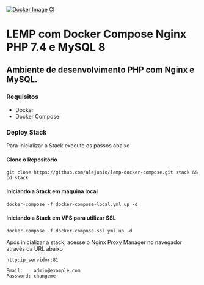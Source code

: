  [![Docker Image CI](https://github.com/alejunio/lemp-docker-compose/actions/workflows/docker-image.yml/badge.svg)](https://github.com/alejunio/lemp-docker-compose/actions/workflows/docker-image.yml)


# LEMP com Docker Compose Nginx PHP 7.4 e MySQL 8
## Ambiente de desenvolvimento PHP com Nginx e MySQL.

### Requisitos
* Docker
* Docker Compose



### Deploy Stack 
Para inicializar a Stack execute os passos abaixo

#### Clone o Repositório
```shell
git clone https://github.com/alejunio/lemp-docker-compose.git stack && cd stack
```

#### Iniciando a Stack em máquina local
```shell
docker-compose -f docker-compose-local.yml up -d 
```

#### Iniciando a Stack em VPS para utilizar SSL
```shell
docker-compose -f docker-compose-ssl.yml up -d 
```

Após inicializar a stack, acesse o Nginx Proxy Manager no navegador através da URL abaixo
```shell
http:ip_servidor:81

Email:    admin@example.com
Password: changeme
```




